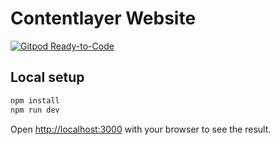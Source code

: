 # Contentlayer Website

[![Gitpod Ready-to-Code](https://img.shields.io/badge/Gitpod-ready--to--code-908a85?logo=gitpod)](https://gitpod.io/#https://github.com/contentlayerdev/website)

## Local setup

```bash
npm install
npm run dev
```

Open [http://localhost:3000](http://localhost:3000) with your browser to see the result.
